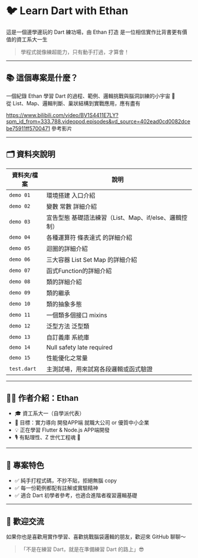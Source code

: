 # 🐦 Learn Dart with Ethan

這是一個邊學邊玩的 Dart 練功場，由 Ethan 打造
是一位相信實作比背書更有價值的資工系大一生

> 學程式就像練超能力，只有動手打過，才算會！

---

## 📚 這個專案是什麼？

一個紀錄 Ethan 學習 Dart 的過程、範例、邏輯挑戰與腦洞訓練的小宇宙 🌌  
從 List、Map、邏輯判斷、巢狀結構到實戰應用，應有盡有

https://www.bilibili.com/video/BV1S4411E7LY?spm_id_from=333.788.videopod.episodes&vd_source=402ead0cd0082dcebe75911ff5700471
參考影片

---

## 🗂️ 資料夾說明

| 資料夾/檔案|                      說明                          |
|-----------|----------------------------------------------------|
| `demo 01` | 環境搭建 入口介紹                                   |
| `demo 02` | 變數 常數 詳細介紹                                  |
| `demo 03` | 宣告型態 基礎語法練習（List、Map、if/else、邏輯控制） |
| `demo 04` | 各種運算符 條表達式 的詳細介紹                       |
| `demo 05` | 迴圈的詳細介紹                                      |
| `demo 06` | 三大容器 List Set Map 的詳細介紹                    |
| `demo 07` | 函式Function的詳細介紹                              |
| `demo 08` | 類的詳細介紹                                        |
| `demo 09` | 類的繼承                                            |
| `demo 10` | 類的抽象多態                                        |
| `demo 11` | 一個類多個接口 mixins                               |
| `demo 12` | 泛型方法 泛型類                                     |
| `demo 13` | 自訂義庫 系統庫                                     |
| `demo 14` | Null safety   late   required                      |
| `demo 15` | 性能優化之常量                                      |
| `test.dart`  | 主測試場，用來試寫各段邏輯或函式驗證               |

---

## 👨‍💻 作者介紹：Ethan

- 🎓 資工系大一（自學派代表）
- 🎯 目標：實力導向 開發APP端 就職大公司 or 優質中小企業
- 💡 正在學習 Flutter & Node.js APP端開發
- 🎙️ 有點理性、Z 世代工程魂 🔧

---

## 🧪 專案特色

- ✅ 純手打程式碼，不抄不貼，拒絕無腦 copy
- ✅ 每一份範例都配有註解或實驗精神
- ✅ 適合 Dart 初學者參考，也適合進階者複習邏輯基礎

---

## 💬 歡迎交流

如果你也是喜歡用實作學習、喜歡挑戰腦袋邏輯的朋友，歡迎來 GitHub 聊聊～

> 「不是在練習 Dart，就是在準備練習 Dart 的路上」😎
